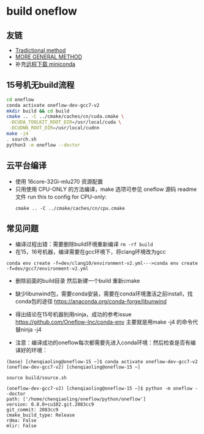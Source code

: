 # build oneflow
## 友链
- [Tradictional method](https://github.com/Oneflow-Inc/OneTeam/blob/63083c576fd1f6c627832651fad1ab1813028105/tutorial/howto_build_oneflow.md)
- [MORE GENERAL METHOD](https://github.com/Oneflow-Inc/conda-env)
- 补充[远程下载 miniconda](https://blog.csdn.net/weixin_43264420/article/details/118179287)

## 15号机无build流程
   ```bash
   cd oneflow 
   conda activate oneflow-dev-gcc7-v2
   mkdir build && cd build
   cmake .. -C ../cmake/caches/cn/cuda.cmake \
    -DCUDA_TOOLKIT_ROOT_DIR=/usr/local/cuda \
    -DCUDNN_ROOT_DIR=/usr/local/cudnn
   make -j4
   . sourch.sh
   python3 -m oneflow --doctor

   ```

## 云平台编译
- 使用 16core-32Gi-mlu270 资源配置
- 只用使用 CPU-ONLY 的方法编译，make 选项可参见 oneflow 源码 readme 文件
  run this to config for CPU-only:
  ```
  cmake .. -C ../cmake/caches/cn/cpu.cmake
  ```
## 常见问题
- 编译过程出错：需要删除build环境重新编译 `rm -rf build`
- 在15，16号机器，编译需要在gcc环境下，将clang环境改为gcc    
```
conda env create -f=dev/clang10/environment-v2.yml--->conda env create -f=dev/gcc7/environment-v2.yml
```
- 删除前面的build目录 然后新建一个build 重新cmake

- 缺少libunwind包，需要conda安装，需要在conda环境激活之前install，找conda包的途径 https://anaconda.org/conda-forge/libunwind

- 得出结论在15号机器别用ninja，成功的参考issue https://github.com/Oneflow-Inc/conda-env 主要就是用make -j4 的命令代替ninja -j4

- 注意：编译成功的oneflow每次都需要先进入conda环境：然后检查是否有编译好的环境：
```
(base) [chenqiaoling@oneflow-15 ~]$ conda activate oneflow-dev-gcc7-v2
(oneflow-dev-gcc7-v2) [chenqiaoling@oneflow-15 ~]

source build/source.sh

(oneflow-dev-gcc7-v2) [chenqiaoling@oneflow-15 ~]$ python -m oneflow --doctor
path: ['/home/chenqiaoling/oneflow/python/oneflow']
version: 0.8.0+cu102.git.2083cc9
git_commit: 2083cc9
cmake_build_type: Release
rdma: False
mlir: False
```
